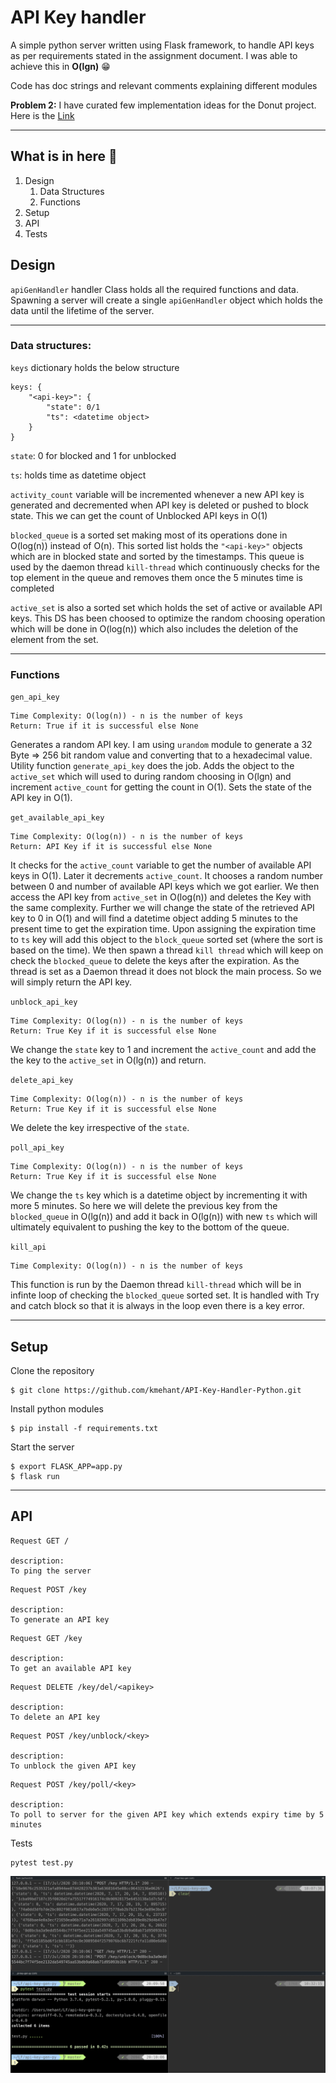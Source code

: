 # API Key handler
A simple python server written using Flask framework, to handle API keys as per 
requirements stated in the assignment document. I was able to achieve this in **O(lgn)** 😁

Code has doc strings and relevant comments explaining different modules

**Problem 2:** I have curated few implementation ideas for the Donut project. Here is the [Link](https://docs.google.com/document/d/1m5z3cI0M4NvnPgRABnV-bbk80kosjz6ZD7HwWwtKzSw/edit?usp=sharing)

<hr>

## What is in here 🤔
1. Design
   1. Data Structures
   2. Functions
2. Setup
3. API
4. Tests

## Design

`apiGenHandler` handler Class holds all the required functions and data. Spawning a server will create a single `apiGenHandler` object which holds the data until the lifetime of the server.

<hr>

### Data structures:

`keys` dictionary holds the below structure
```
keys: {
    "<api-key>": {
        "state": 0/1
        "ts": <datetime object>
    }
}
```
`state`: 0 for blocked and 1 for unblocked

`ts`: holds time as datetime object

`activity_count` variable will be incremented whenever a new API key is generated and decremented when API key is deleted or pushed to block state. This we can get the count of Unblocked API keys in O(1)

`blocked_queue` is a sorted set making most of its operations done in O(log(n)) instead of O(n). This sorted list holds the `"<api-key>"` objects which are in blocked state and sorted by the timestamps. This queue is used by the daemon thread `kill-thread` which continuously checks for the top element in the queue and removes them once the 5 minutes time is completed

`active_set` is also a sorted set which holds the set of active or available API keys. This DS has been choosed to optimize the random choosing operation which will be done in O(log(n)) which also includes the deletion of the element from the set.

<hr>

### Functions

`gen_api_key`
```
Time Complexity: O(log(n)) - n is the number of keys
Return: True if it is successful else None
```

Generates a random API key. I am using `urandom` module to generate a 32 Byte => 256 bit random value and converting that to a hexadecimal value. Utility function `generate_api_key` does the job. Adds the object to the `active_set` which will used to during random choosing in O(lgn) and increment `active_count` for getting the count in O(1). Sets the state of the API key in O(1).

`get_available_api_key`
```
Time Complexity: O(log(n)) - n is the number of keys
Return: API Key if it is successful else None
```
It checks for the `active_count` variable to get the number of available API keys in O(1). 
Later it decrements `active_count`. It chooses a random number between 0 and number of available API keys which we got earlier. We then access the API key from `active_set` in O(log(n)) and deletes the Key with the same complexity. Further we will change the state of the retrieved API key to 0 in O(1) and will find a datetime object adding 5 minutes to the present time to get the expiration time. Upon assigning the expiration time to `ts` key will add this object to the `block_queue` sorted set (where the sort is based on the time). We then spawn a thread `kill thread` which will keep on check the `blocked_queue` to delete the keys after the expiration. As the thread is set as a Daemon thread it does not block the main process. So we will simply return the API key. 

`unblock_api_key`
```
Time Complexity: O(log(n)) - n is the number of keys
Return: True Key if it is successful else None
```
We change the `state` key to 1 and increment the `active_count` and add the the key to the `active_set` in O(lg(n)) and return.

`delete_api_key`
```
Time Complexity: O(log(n)) - n is the number of keys
Return: True Key if it is successful else None
```
We delete the key irrespective of the `state`.

`poll_api_key`
```
Time Complexity: O(log(n)) - n is the number of keys
Return: True Key if it is successful else None
```
We change the `ts` key which is a datetime object by incrementing it with more 5 minutes. So here we will delete the previous key from the `blocked_queue` in O(lg(n)) and add it back in O(lg(n)) with new `ts` which will ultimately equivalent to pushing the key to the bottom of the queue.

`kill_api`
```
Time Complexity: O(log(n)) - n is the number of keys
```
This function is run by the Daemon thread `kill-thread` which will be in infinte loop of checking the `blocked_queue` sorted set. It is handled with Try and catch block so that it is always in the loop even there is a key error.

<hr>

## Setup

Clone the repository
```
$ git clone https://github.com/kmehant/API-Key-Handler-Python.git
```

Install python modules
```
$ pip install -f requirements.txt
```

Start the server
```
$ export FLASK_APP=app.py
$ flask run
```

<hr>

## API

```
Request GET /

description:
To ping the server
```

```
Request POST /key

description:
To generate an API key
```

```
Request GET /key

description:
To get an available API key
```

```
Request DELETE /key/del/<apikey>

description:
To delete an API key
```


```
Request POST /key/unblock/<key>

description:
To unblock the given API key
```

```
Request POST /key/poll/<key>

description:
To poll to server for the given API key which extends expiry time by 5 minutes
```
Tests
```
pytest test.py
```
![](./Screenshot%202020-07-17%20at%208.10.22%20PM.png)

